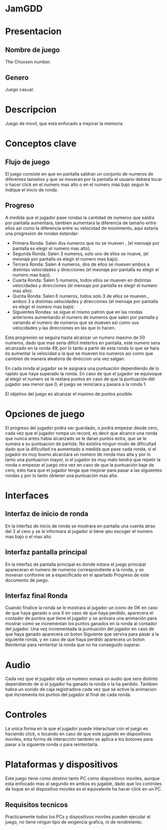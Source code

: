 # JamGDD

# Presentacion
## Nombre de juego
The Choosen number.

## Genero
Juego casual.

# Descripcion
Juego de movil, que esta enfocado a mejorar la memoria.

# Conceptos clave
## Flujo de juego
El juego consiste en que en pantalla saldran un conjunto de numeros de diferentes tamaños y que se moveran por la pantalla el usuario debera tocar
o hacer click en el numero mas alto o en el numero mas bajo segun le indique el inicio de ronda.

## Progreso
A medida que el jugador pase rondas la cantidad de numeros que saldra por pantalla aumentara, tambien aumentara la diferencia de tamaño entre
ellos asi como la diferencia entre su velocidad de movimiento, aqui estaria una progresion de rondas estandar:

  - Primera Ronda: Salen dos numeros que no se mueven , (el mensaje por pantalla es elegir el numero mas alto). 
  - Segunda Ronda. Salen 3 numeros, solo uno de ellos se mueve, (el mesnaje por pantalla es elegir el numero mas bajo).
  - Tercera Ronda: Salen 4 numeros, dos de ellos se mueven ambos a distintas velocidades y direcciones (el mesnaje por pantalla es elegir el numero mas bajo).
  - Cuarta Ronda: Salen 5 numeros, todos ellos se mueven en distintas velocidades y direcciones (el mensaje por pantalla es elegir el numero mas alto).
  - Quinta Ronda: Salen 6 numeros, todos solo 3 de ellos se mueven , ambos 3 a distintas velocidades y direcciones (el mensaje por pantalla es elegir el numero mas bajo):
  - Siguientes Rondas: se sigue el mismo patrón que en las rondas anteriores aumentando el numero de numeros que salen por pantalla y variando el numero de numeros
    que se mueven asi como sus velocidades y las direcciones en las que lo hacen.

Esta progresión se seguira hasta alcanzar un numero maximo de 50 numeros, dado que mas seria dificil meterlos en pantalla, este numero sera alcanzado en la ronda
49, por lo tanto a partir de esta ronda lo que se hara és aumentar la velocidad a la que se mueven los numeros asi como que cambien de manera aleatoria de direccion
una vez salgan.

En cada ronda al jugador se le asignara una puntuación dependiendo de lo rapido que haya superado la ronda. En caso de que el jugador se equivoque al elegir el numero
se le restara puntos en caso de que la puntuación del jugador sea menor que 0, el juego se reiniciara y pasara a la ronda 1.

El objetivo del juego es alcanzar el maximo de puntos posible.

# Opciones de juego
El progreso del jugador podra ser guardado, o podra empezar desde cero, cada vez que el jugador rompa un record, es decir que alcance una ronda que nunca antes habia alcanzado
se le daran puntos extra, que se le sumara a su puntuacion de partida.
No existira ningun modo de dificultad dado que la dificultad ira aumentado a medida que pase cada ronda, si el jugador es muy bueno alcanzara un numero de ronda mas alta
y por lo tanto una puntuacion mayor, si el jugador és muy malo tendra que repetir la ronda o empezar el juego otra vez en caso de que la puntuación baje de cero, esto 
hara que el jugador tenga que mejorar para pasar a las siguientes rondas y por lo tanto obtener una puntuación mas alta.

# Interfaces
## Interfaz de inicio de ronda
En la interfaz de inicio de ronda se mostrara en pantalla una cuenta atras del 3 al cero y se le informara al jugador si tiene qeu escoger el numero mas bajo o el mas alto

## Interfaz pantalla principal
En la interfaz de pantalla principal es donde estara el juego principal apareceran el numero de numeros correspondiente a la ronda, y se moveran conforme se a especificado en el
apartado Progreso de este documento de juego.

## Interfaz final Ronda
Cuando finalice la ronda se le mostrara al jugador un icono de OK en caso de que haya ganado o una X en caso de que haya perdido, aparecera el contador de puntos que tiene
el jugador y se activara una animación para mostrar como se incrementan los puntos ganados en la ronda al contador del jugador. Una vez incrementada la puntuación del jugador
en caso de que haya ganado aparecera un boton Siguiente que servira para pasar a la siguiente ronda, y en caso de que haya perdido aparecera un boton Reintentar para reintentar la ronda que no ha conseguido superar.

# Audio
Cada vez que el jugador elija un numero sonara un audio que sera distinto dependiendo de si el jugador ha ganado la ronda o la ha perdido. Tambien habra un sonido de caja 
registradora cada vez que se active la animacion que incrementa los puntos del jugador al final de cada ronda.

# Controles
La unica forma en la que el jugador puede interactuar con el juego es haciendo click, o tocando en caso de que este jugando en dispositivos moviles, esta forma de 
interacción también se aplica a los botones para pasar a la siguiente ronda o para reintentarla.

# Plataformas y dispositivos
Este juego tiene como destino tanto PC como dispositivos moviles, aunque esta enfocado mas al segundo en ambos es jugable, dado que los controles de toque en el dispositivo moviles es el equivalente ha hacer click en un PC.

## Requisitos tecnicos
Practicamente todos los PCs y dispositivos moviles pueden ejecutar el juego, no tiene ningun tipo de exigencia grafica, ni de rendimiento.





